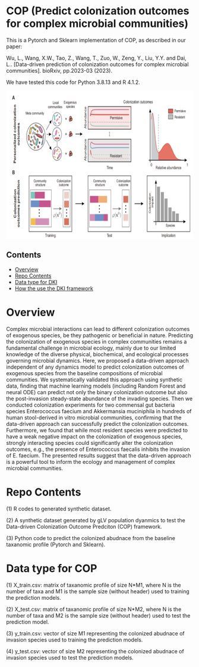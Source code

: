 # COP (Predict colonization outcomes for complex microbial communities)

This is a Pytorch and Sklearn implementation of COP, as described in our paper:

Wu, L., Wang, X.W., Tao, Z., Wang, T., Zuo, W., Zeng, Y., Liu, Y.Y. and Dai, L.. [Data-driven prediction of colonization outcomes for complex microbial communities]. bioRxiv, pp.2023-03 (2023).

We have tested this code for Python 3.8.13 and R 4.1.2.

<p align="center">
  <img src="papers/workflow.png" alt="demo" width="800" height="400" style="display: block; margin: 0 auto;">
</p>


## Contents

- [Overview](#overview)
- [Repo Contents](#repo-contents)
- [Data type for DKI](#Data-type-for-DKI)
- [How the use the DKI framework](#How-the-use-the-DKI-framework)

# Overview

Complex microbial interactions can lead to different colonization outcomes of exogenous species, be they pathogenic or beneficial in nature. Predicting the colonization of exogenous species in complex communities remains a fundamental challenge in microbial ecology, mainly due to our limited knowledge of the diverse physical, biochemical, and ecological processes governing microbial dynamics. Here, we proposed a data-driven approach independent of any dynamics model to predict colonization outcomes of exogenous species from the baseline compositions of microbial communities. We systematically validated this approach using synthetic data, finding that machine learning models (including Random Forest and neural ODE) can predict not only the binary colonization outcome but also the post-invasion steady-state abundance of the invading species. Then we conducted colonization experiments for two commensal gut bacteria species Enterococcus faecium and Akkermansia muciniphila in hundreds of human stool-derived in vitro microbial communities, confirming that the data-driven approach can successfully predict the colonization outcomes. Furthermore, we found that while most resident species were predicted to have a weak negative impact on the colonization of exogenous species, strongly interacting species could significantly alter the colonization outcomes, e.g., the presence of Enterococcus faecalis inhibits the invasion of E. faecium. The presented results suggest that the data-driven approach is a powerful tool to inform the ecology and management of complex microbial communities.


# Repo Contents
(1) R codes to generated synthetic dataset.

(2) A synthetic dataset generated by gLV population dyanmics to test the Data-driven Colonization Outcome Predciton (COP) framework.

(3) Python code to predict the colonized abudnace from the baseline taxanomic profile (Pytorch and Sklearn).


# Data type for COP
(1) X_train.csv: matrix of taxanomic profile of size N*M1, where N is the number of taxa and M1 is the sample size (without header) used to training the prediction models.

(2) X_test.csv: matrix of taxanomic profile of size N*M2, where N is the number of taxa and M2 is the sample size (without header) used to test the prediction model.

(3) y_train.csv: vector of size M1 representing the colonized abudnace of invasion species used to training the prediction models.

(4) y_test.csv: vector of size M2 representing the colonized abudnace of invasion species used to test the prediction models.

